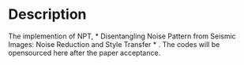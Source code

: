 # Description

The implemention of NPT, * Disentangling Noise Pattern from Seismic Images: Noise Reduction and Style Transfer * . The codes will be opensourced here after the paper acceptance.
